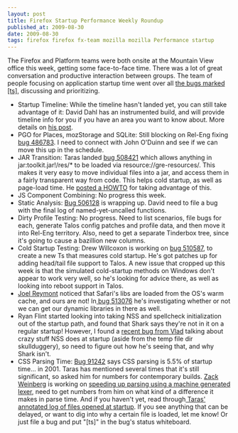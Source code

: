 ```yaml
---
layout: post
title: Firefox Startup Performance Weekly Roundup
published_at: 2009-08-30
date: 2009-08-30
tags: firefox firefox fx-team mozilla mozilla Performance startup
---
```


The Firefox and Platform teams were both onsite at the Mountain View office this week, getting some face-to-face time. There was a lot of great conversation and productive interaction between groups. The team of people focusing on application startup time went over all [the bugs marked [ts]](https://bugzilla.mozilla.org/buglist.cgi?quicksearch=sw:[ts]), discussing and prioritizing.

*   Startup Timeline: While the timeline hasn't landed yet, you can still take advantage of it: David Dahl has an instrumented build, and will provide timeline info for you if you have an area you want to know about. More details on [his post](http://daviddahl.blogspot.com/2009/08/functiontimertimeline-update.html).
*   PGO for Places, mozStorage and SQLite: Still blocking on Rel-Eng fixing [bug 486783](https://bugzilla.mozilla.org/show_bug.cgi?id=486783). I need to connect with John O'Duinn and see if we can move this up in the schedule.
*   JAR Transition: Taras landed [bug 508421](https://bugzilla.mozilla.org/show_bug.cgi?id=508421) which allows anything in jar:toolkit.jar!/res/* to be loaded via resource://gre-resources/. This makes it very easy to move individual files into a jar, and access them in a fairly transparent way from code. This helps cold startup, as well as page-load time. He [posted a HOWTO](http://blog.mozilla.com/tglek/2009/08/27/moving-files-into-jars/) for taking advantage of this.
*   JS Component Combining: No progress this week.
*   Static Analysis: [Bug 506128](https://bugzilla.mozilla.org/show_bug.cgi?id=506128) is wrapping up. David need to file a bug with the final log of named-yet-uncalled functions.
*   Dirty Profile Testing: No progress. Need to list scenarios, file bugs for each, generate Talos config patches and profile data, and then move it into Rel-Eng territory. Also, need to get a separate Tinderbox tree, since it's going to cause a bazillion new columns.
*   Cold Startup Testing: Drew Willcoxon is working on [bug 510587](https://bugzilla.mozilla.org/show_bug.cgi?id=510587), to create a new Ts that measures cold startup. He's got patches up for adding head/tail file support to Talos. A new issue that cropped up this week is that the simulated cold-startup methods on Windows don't appear to work very well, so he's looking for advice there, as well as looking into reboot support in Talos.
*   [Joel Reymont](http://wagerlabs.com/) noticed that Safari's libs are loaded from the OS's warm cache, and ours are not! In[ bug 513076](https://bugzilla.mozilla.org/show_bug.cgi?id=513076) he's investigating whether or not we can get our dynamic libraries in there as well.
*   Ryan Flint started looking into taking NSS and spellcheck initialization out of the startup path, and found that Shark says they're not in it on a regular startup! However, I found a [recent bug from Vlad](https://bugzilla.mozilla.org/show_bug.cgi?id=511515) talking about crazy stuff NSS does at startup (aside from the temp file dir skullduggery), so need to figure out how he's seeing that, and why Shark isn't.
*   CSS Parsing Time: [Bug 91242](https://bugzilla.mozilla.org/show_bug.cgi?id=91242) says CSS parsing is 5.5% of startup time... in 2001. Taras has mentioned several times that it's still significant, so asked him for numbers for contemporary builds. [Zack Weinberg](http://zwol.livejournal.com/) is working on [speeding up parsing using a machine generated lexer](https://bugzilla.mozilla.org/show_bug.cgi?id=513149), need to get numbers from him on what kind of a difference it makes in parse time.
And if you haven't yet, read through[ Taras' annotated log of files opened at startup](http://blog.mozilla.com/tglek/2009/08/20/cleaning-up-startup-disk-io/). If you see anything that can be delayed, or want to dig into why a certain file is loaded, let me know! Or just file a bug and put "[ts]" in the bug's status whiteboard.